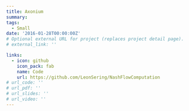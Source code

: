 ```yaml
---
title: Axonium
summary: 
tags:
  - Small
date: '2016-01-28T00:00:00Z'
# Optional external URL for project (replaces project detail page).
# external_link: ''

links:
  - icon: github
    icon_pack: fab
    name: Code
    url: https://github.com/LeonSering/NashFlowComputation
# url_code: ''
# url_pdf: ''
# url_slides: ''
# url_video: ''
---
```

